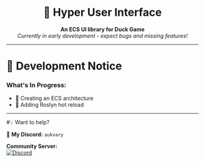 <div align="center">

# 🦆 Hyper User Interface

**An ECS UI library for Duck Game**  
*Currently in early development - expect bugs and missing features!*

</div>

***

# 🔬 Development Notice

### What's In Progress:
- 🚧 Creating an ECS architecture
- 🚧 Adding Roslyn hot reload

***
#💡 Want to help?

📧 **My Discord:** `aukvary`

**Community Server:**  
[![Discord](https://img.shields.io/discord/123456789012345678?color=5865F2&label=Join%20Our%20Discord&logo=discord&logoColor=white&style=for-the-badge)](https://discord.gg/hsAMzvYrFX)
